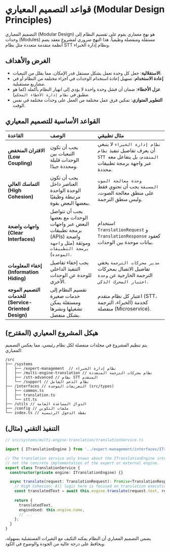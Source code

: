# قواعد التصميم المعياري (Modular Design Principles)

التصميم المعياري (Modular Design) هو نهج معماري يقوم على تقسيم النظام إلى وحدات (Modules) مستقلة ومنفصلة وظيفياً. هذا النهج ضروري لمشروع معقد يضم أنظمة متقدمة متعددة مثل نظام STT ونظام إدارة الخبراء.

## الغرض والأهداف

*   **الاستقلالية**: جعل كل وحدة تعمل بشكل مستقل قدر الإمكان، مما يقلل من التبعيات.
*   **إعادة الاستخدام**: تسهيل إعادة استخدام الوحدات في أجزاء مختلفة من النظام أو في مشاريع مستقبلية.
*   **عزل الأخطاء**: ضمان أن فشل وحدة واحدة لا يؤدي إلى انهيار النظام بأكمله (كما هو مطبق في `نظام إدارة الأخطاء المحكم`).
*   **التطوير المتوازي**: تمكين فرق عمل مختلفة من العمل على وحدات مختلفة في نفس الوقت.

## القواعد الأساسية للتصميم المعياري

| القاعدة | الوصف | مثال تطبيقي |
| :--- | :--- | :--- |
| **الاقتران المنخفض (Low Coupling)** | يجب أن تكون التبعيات بين الوحدات قليلة ومحددة جيدًا. | `نظام إدارة الخبراء` لا ينبغي أن يعرف تفاصيل تنفيذ `نظام STT المتقدم`، بل يتفاعل معه عبر واجهة برمجة تطبيقات محددة. |
| **التماسك العالي (High Cohesion)** | يجب أن تكون العناصر داخل الوحدة الواحدة مرتبطة وظيفيًا ببعضها البعض بقوة. | `وحدة معالجة الصوت المسبقة` يجب أن تحتوي فقط على منطق معالجة الصوت، وليس منطق الترجمة. |
| **واجهات واضحة (Clear Interfaces)** | يجب أن تتواصل الوحدات مع بعضها البعض عبر واجهات برمجة تطبيقات (APIs) واضحة وموثقة (مثل `واجهة برمجة التطبيقات الموحدة`). | استخدام `TranslationRequest` و `TranslationResponse` كعقود بيانات موحدة بين الوحدات. |
| **إخفاء المعلومات (Information Hiding)** | يجب إخفاء تفاصيل التنفيذ الداخلي للوحدة عن الوحدات الأخرى. | `مدير محركات الترجمة` يخفي تفاصيل الاتصال بمحركات الترجمة الخارجية عن `وحدة اختيار المحرك الذكي`. |
| **التصميم الموجه للخدمات (Service-Oriented Design)** | تقسيم النظام إلى خدمات صغيرة ومستقلة يمكن تشغيلها ونشرها بشكل منفصل. | اعتبار كل نظام متقدم (STT، الخبراء، الترجمة) كخدمة منفصلة (Microservice). |

## هيكل المشروع المعياري (المقترح)

يتم تنظيم المشروع في مجلدات منفصلة لكل نظام رئيسي، مما يعكس التصميم المعياري:

```
/src
├── /systems
│   ├── /expert-management  // نظام إدارة الخبراء
│   ├── /multi-engine-translation // نظام محركات الترجمة المتعددة
│   ├── /stt-advanced // نظام STT المتقدم
│   └── /support // نظام الدعم الشامل
├── /interfaces // التعريفات الموحدة (src/types)
│   ├── common.ts
│   ├── translation.ts
│   └── stt.ts
├── /utils // الدوال المساعدة العامة
├── /config // ملفات التكوين
└── index.ts // نقطة الدخول الرئيسية
```

## التنفيذ التقني (مثال)

```typescript
// src/systems/multi-engine-translation/translationService.ts

import { ITranslationEngine } from '../expert-management/interfaces/ITranslationEngine'; // Low Coupling via Interface

// The translation service only knows about the ITranslationEngine interface,
// not the concrete implementation of the expert or external engine.
export class TranslationService {
  constructor(private engine: ITranslationEngine) {}

  async translate(request: TranslationRequest): Promise<TranslationResponse> {
    // High Cohesion: All logic here is focused on translation execution
    const translatedText = await this.engine.translate(request.text, request.sourceLanguage, request.targetLanguage);
    
    return {
      translatedText,
      engineUsed: this.engine.name,
      // ...
    };
  }
}
```

يضمن التصميم المعياري أن النظام يمكنه التكيف مع التغيرات المستقبلية بسهولة، ويحافظ على درجة عالية من الجودة والوضوح في الكود.
